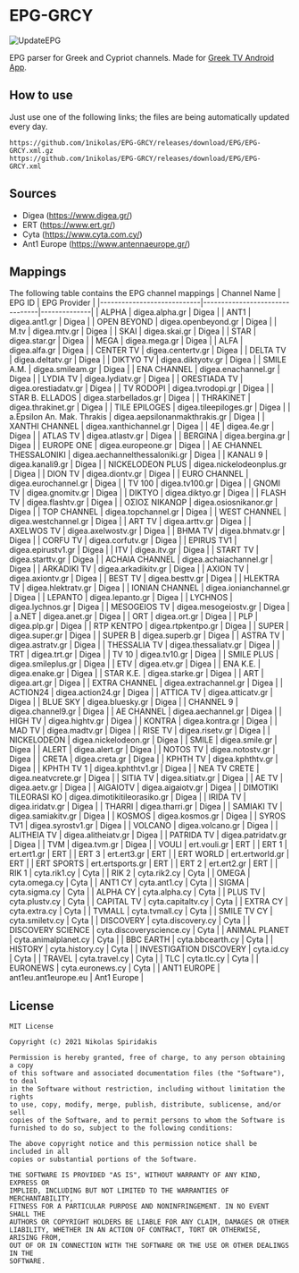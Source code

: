 # EPG-GRCY
![UpdateEPG](https://github.com/1nikolas/EPG-GRCY/workflows/UpdateEPG/badge.svg)

EPG parser for Greek and Cypriot channels. Made for [Greek TV Android App](https://play.google.com/store/apps/details?id=com.cstalking.greektv).

## How to use
Just use one of the following links; the files are being automatically updated every day.
```
https://github.com/1nikolas/EPG-GRCY/releases/download/EPG/EPG-GRCY.xml.gz
https://github.com/1nikolas/EPG-GRCY/releases/download/EPG/EPG-GRCY.xml
```

## Sources
- Digea (https://www.digea.gr/)
- ERT (https://www.ert.gr/)
- Cyta (https://www.cyta.com.cy/)
- Ant1 Europe (https://www.antennaeurope.gr/)

## Mappings
The following table contains the EPG channel mappings
| Channel Name               | EPG ID                         | EPG Provider |
|----------------------------|--------------------------------|--------------|
| ALPHA                      | digea.alpha.gr                 | Digea        |
| ANT1                       | digea.ant1.gr                  | Digea        |
| OPEN BEYOND                | digea.openbeyond.gr            | Digea        |
| M.tv                       | digea.mtv.gr                   | Digea        |
| SKAI                       | digea.skai.gr                  | Digea        |
| STAR                       | digea.star.gr                  | Digea        |
| MEGA                       | digea.mega.gr                  | Digea        |
| ALFA                       | digea.alfa.gr                  | Digea        |
| CENTER TV                  | digea.centertv.gr              | Digea        |
| DELTA TV                   | digea.deltatv.gr               | Digea        |
| DIKTYO TV                  | digea.diktyotv.gr              | Digea        |
| SMILE A.M.                 | digea.smileam.gr               | Digea        |
| ENA CHANNEL                | digea.enachannel.gr            | Digea        |
| LYDIA TV                   | digea.lydiatv.gr               | Digea        |
| ORESTIADA TV               | digea.orestiadatv.gr           | Digea        |
| TV RODOPI                  | digea.tvrodopi.gr              | Digea        |
| STAR B. ELLADOS            | digea.starbellados.gr          | Digea        |
| THRAKINET                  | digea.thrakinet.gr             | Digea        |
| TILE EPILOGES              | digea.tileepiloges.gr          | Digea        |
| a.Epsilon An. Mak. Thrakis | digea.aepsilonanmakthrakis.gr  | Digea        |
| XANTHI CHANNEL             | digea.xanthichannel.gr         | Digea        |
| 4Ε                         | digea.4e.gr                    | Digea        |
| ATLAS TV                   | digea.atlastv.gr               | Digea        |
| BERGINA                    | digea.bergina.gr               | Digea        |
| EUROPE ONE                 | digea.europeone.gr             | Digea        |
| AE CHANNEL THESSALONIKI    | digea.aechannelthessaloniki.gr | Digea        |
| KANALI 9                   | digea.kanali9.gr               | Digea        |
| NICKELODEON PLUS           | digea.nickelodeonplus.gr       | Digea        |
| DION TV                    | digea.diontv.gr                | Digea        |
| EURO CHANNEL               | digea.eurochannel.gr           | Digea        |
| TV 100                     | digea.tv100.gr                 | Digea        |
| GNOMI TV                   | digea.gnomitv.gr               | Digea        |
| DIKTYO                     | digea.diktyo.gr                | Digea        |
| FLASH TV                   | digea.flashtv.gr               | Digea        |
| ΟΣΙΟΣ ΝΙΚΑΝΩΡ              | digea.osiosnikanor.gr          | Digea        |
| TOP CHANNEL                | digea.topchannel.gr            | Digea        |
| WEST CHANNEL               | digea.westchannel.gr           | Digea        |
| ART TV                     | digea.arttv.gr                 | Digea        |
| AXELWOS TV                 | digea.axelwostv.gr             | Digea        |
| BHMA TV                    | digea.bhmatv.gr                | Digea        |
| CORFU TV                   | digea.corfutv.gr               | Digea        |
| EPIRUS TV1                 | digea.epirustv1.gr             | Digea        |
| ITV                        | digea.itv.gr                   | Digea        |
| START TV                   | digea.starttv.gr               | Digea        |
| ACHAIA CHANNEL             | digea.achaiachannel.gr         | Digea        |
| ARKADIKI TV                | digea.arkadikitv.gr            | Digea        |
| AXION TV                   | digea.axiontv.gr               | Digea        |
| BEST TV                    | digea.besttv.gr                | Digea        |
| HLEKTRA TV                 | digea.hlektratv.gr             | Digea        |
| IONIAN CHANNEL             | digea.ionianchannel.gr         | Digea        |
| LEPANTO                    | digea.lepanto.gr               | Digea        |
| LYCHNOS                    | digea.lychnos.gr               | Digea        |
| MESOGEIOS TV               | digea.mesogeiostv.gr           | Digea        |
| a.NET                      | digea.anet.gr                  | Digea        |
| ORT                        | digea.ort.gr                   | Digea        |
| PLP                        | digea.plp.gr                   | Digea        |
| RTP KENTPO                 | digea.rtpkentpo.gr             | Digea        |
| SUPER                      | digea.super.gr                 | Digea        |
| SUPER B                    | digea.superb.gr                | Digea        |
| ASTRA TV                   | digea.astratv.gr               | Digea        |
| THESSALIA TV               | digea.thessaliatv.gr           | Digea        |
| TRT                        | digea.trt.gr                   | Digea        |
| TV 10                      | digea.tv10.gr                  | Digea        |
| SMILE PLUS                 | digea.smileplus.gr             | Digea        |
| ETV                        | digea.etv.gr                   | Digea        |
| ENA K.E.                   | digea.enake.gr                 | Digea        |
| STAR K.E.                  | digea.starke.gr                | Digea        |
| ART                        | digea.art.gr                   | Digea        |
| EXTRA CHANNEL              | digea.extrachannel.gr          | Digea        |
| ACTION24                   | digea.action24.gr              | Digea        |
| ATTICA TV                  | digea.atticatv.gr              | Digea        |
| BLUE SKY                   | digea.bluesky.gr               | Digea        |
| CHANNEL 9                  | digea.channel9.gr              | Digea        |
| AE CHANNEL                 | digea.aechannel.gr             | Digea        |
| HIGH TV                    | digea.hightv.gr                | Digea        |
| KONTRA                     | digea.kontra.gr                | Digea        |
| MAD TV                     | digea.madtv.gr                 | Digea        |
| RISE TV                    | digea.risetv.gr                | Digea        |
| NICKELODEON                | digea.nickelodeon.gr           | Digea        |
| SMILE                      | digea.smile.gr                 | Digea        |
| ALERT                      | digea.alert.gr                 | Digea        |
| NOTOS TV                   | digea.notostv.gr               | Digea        |
| CRETA                      | digea.creta.gr                 | Digea        |
| KPHTH TV                   | digea.kphthtv.gr               | Digea        |
| KPHTH TV 1                 | digea.kphthtv1.gr              | Digea        |
| NEA TV CRETE               | digea.neatvcrete.gr            | Digea        |
| SITIA TV                   | digea.sitiatv.gr               | Digea        |
| AE TV                      | digea.aetv.gr                  | Digea        |
| AIGAIOTV                   | digea.aigaiotv.gr              | Digea        |
| DIMOTIKI TILEORASI KO      | digea.dimotikitileorasiko.gr   | Digea        |
| IRIDA TV                   | digea.iridatv.gr               | Digea        |
| THARRI                     | digea.tharri.gr                | Digea        |
| SAMIAKI TV                 | digea.samiakitv.gr             | Digea        |
| KOSMOS                     | digea.kosmos.gr                | Digea        |
| SYROS TV1                  | digea.syrostv1.gr              | Digea        |
| VOLCANO                    | digea.volcano.gr               | Digea        |
| ALITHEIA TV                | digea.alitheiatv.gr            | Digea        |
| PATRIDA TV                 | digea.patridatv.gr             | Digea        |
| TVM                        | digea.tvm.gr                   | Digea        |
| VOULI                      | ert.vouli.gr                   | ERT          |
| ERT 1                      | ert.ert1.gr                    | ERT          |
| ERT 3                      | ert.ert3.gr                    | ERT          |
| ERT WORLD                  | ert.ertworld.gr                | ERT          |
| ERT SPORTS                 | ert.ertsports.gr               | ERT          |
| ERT 2                      | ert.ert2.gr                    | ERT          |
| RIK 1                      | cyta.rik1.cy                   | Cyta         |
| RIK 2                      | cyta.rik2.cy                   | Cyta         |
| OMEGA                      | cyta.omega.cy                  | Cyta         |
| ANT1 CY                    | cyta.ant1.cy                   | Cyta         |
| SIGMA                      | cyta.sigma.cy                  | Cyta         |
| ALPHA CY                   | cyta.alpha.cy                  | Cyta         |
| PLUS TV                    | cyta.plustv.cy                 | Cyta         |
| CAPITAL TV                 | cyta.capitaltv.cy              | Cyta         |
| EXTRA CY                   | cyta.extra.cy                  | Cyta         |
| TVMALL                     | cyta.tvmall.cy                 | Cyta         |
| SMILE TV CY                | cyta.smiletv.cy                | Cyta         |
| DISCOVERY                  | cyta.discovery.cy              | Cyta         |
| DISCOVERY SCIENCE          | cyta.discoveryscience.cy       | Cyta         |
| ANIMAL PLANET              | cyta.animalplanet.cy           | Cyta         |
| BBC EARTH                  | cyta.bbcearth.cy               | Cyta         |
| HISTORY                    | cyta.history.cy                | Cyta         |
| INVESTIGATION DISCOVERY    | cyta.id.cy                     | Cyta         |
| TRAVEL                     | cyta.travel.cy                 | Cyta         |
| TLC                        | cyta.tlc.cy                    | Cyta         |
| EURONEWS                   | cyta.euronews.cy               | Cyta         |
| ANT1 EUROPE                | ant1eu.ant1europe.eu           | Ant1 Europe  |

## License
```
MIT License

Copyright (c) 2021 Nikolas Spiridakis

Permission is hereby granted, free of charge, to any person obtaining a copy
of this software and associated documentation files (the "Software"), to deal
in the Software without restriction, including without limitation the rights
to use, copy, modify, merge, publish, distribute, sublicense, and/or sell
copies of the Software, and to permit persons to whom the Software is
furnished to do so, subject to the following conditions:

The above copyright notice and this permission notice shall be included in all
copies or substantial portions of the Software.

THE SOFTWARE IS PROVIDED "AS IS", WITHOUT WARRANTY OF ANY KIND, EXPRESS OR
IMPLIED, INCLUDING BUT NOT LIMITED TO THE WARRANTIES OF MERCHANTABILITY,
FITNESS FOR A PARTICULAR PURPOSE AND NONINFRINGEMENT. IN NO EVENT SHALL THE
AUTHORS OR COPYRIGHT HOLDERS BE LIABLE FOR ANY CLAIM, DAMAGES OR OTHER
LIABILITY, WHETHER IN AN ACTION OF CONTRACT, TORT OR OTHERWISE, ARISING FROM,
OUT OF OR IN CONNECTION WITH THE SOFTWARE OR THE USE OR OTHER DEALINGS IN THE
SOFTWARE.
```

